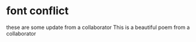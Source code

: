 # font conflict
these are some update from a collaborator
This is a beautiful poem from a collaborator
